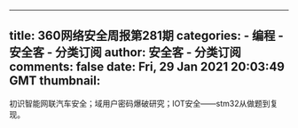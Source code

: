 
---
title: 360网络安全周报第281期
categories: 
    - 编程
    - 安全客 - 分类订阅
author: 安全客 - 分类订阅
comments: false
date: Fri, 29 Jan 2021 20:03:49 GMT
thumbnail: 
---

<div>   
初识智能网联汽车安全；域用户密码爆破研究；IOT安全——stm32从做题到复现。  
</div>
            